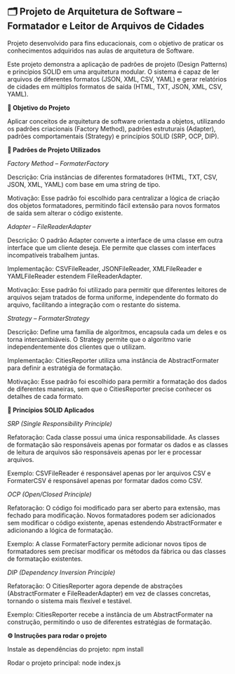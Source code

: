 ## 🗂️ Projeto de Arquitetura de Software – Formatador e Leitor de Arquivos de Cidades

Projeto desenvolvido para fins educacionais, com o objetivo de praticar os conhecimentos adquiridos nas aulas de arquitetura de Software.

Este projeto demonstra a aplicação de padrões de projeto (Design Patterns) e princípios SOLID em uma arquitetura modular.
O sistema é capaz de ler arquivos de diferentes formatos (JSON, XML, CSV, YAML) e gerar relatórios de cidades em múltiplos formatos de saída (HTML, TXT, JSON, XML, CSV, YAML).

**🎯 Objetivo do Projeto**

Aplicar conceitos de arquitetura de software orientada a objetos, utilizando os padrões criacionais (Factory Method), padrões estruturais (Adapter), padrões comportamentais (Strategy) e princípios SOLID (SRP, OCP, DIP).

**📑 Padrões de Projeto Utilizados**

*Factory Method – FormaterFactory*

Descrição: Cria instâncias de diferentes formatadores (HTML, TXT, CSV, JSON, XML, YAML) com base em uma string de tipo.

Motivação: Esse padrão foi escolhido para centralizar a lógica de criação dos objetos formatadores, permitindo fácil extensão para novos formatos de saída sem alterar o código existente.

*Adapter – FileReaderAdapter*

Descrição: O padrão Adapter converte a interface de uma classe em outra interface que um cliente deseja. Ele permite que classes com interfaces incompatíveis trabalhem juntas.

Implementação: CSVFileReader, JSONFileReader, XMLFileReader e YAMLFileReader estendem FileReaderAdapter.

Motivação: Esse padrão foi utilizado para permitir que diferentes leitores de arquivos sejam tratados de forma uniforme, independente do formato do arquivo, facilitando a integração com o restante do sistema.

*Strategy – FormaterStrategy*

Descrição: Define uma família de algoritmos, encapsula cada um deles e os torna intercambiáveis. O Strategy permite que o algoritmo varie independentemente dos clientes que o utilizam.

Implementação: CitiesReporter utiliza uma instância de AbstractFormater para definir a estratégia de formatação.

Motivação: Esse padrão foi escolhido para permitir a formatação dos dados de diferentes maneiras, sem que o CitiesReporter precise conhecer os detalhes de cada formato.

**🧱 Princípios SOLID Aplicados**

*SRP (Single Responsibility Principle)*

Refatoração: Cada classe possui uma única responsabilidade. As classes de formatação são responsáveis apenas por formatar os dados e as classes de leitura de arquivos são responsáveis apenas por ler e processar arquivos.

Exemplo: CSVFileReader é responsável apenas por ler arquivos CSV e FormaterCSV é responsável apenas por formatar dados como CSV.

*OCP (Open/Closed Principle)*

Refatoração: O código foi modificado para ser aberto para extensão, mas fechado para modificação. Novos formatadores podem ser adicionados sem modificar o código existente, apenas estendendo AbstractFormater e adicionando a lógica de formatação.

Exemplo: A classe FormaterFactory permite adicionar novos tipos de formatadores sem precisar modificar os métodos da fábrica ou das classes de formatação existentes.

*DIP (Dependency Inversion Principle)*

Refatoração: O CitiesReporter agora depende de abstrações (AbstractFormater e FileReaderAdapter) em vez de classes concretas, tornando o sistema mais flexível e testável.

Exemplo: CitiesReporter recebe a instância de um AbstractFormater na construção, permitindo o uso de diferentes estratégias de formatação.

**⚙️ Instruções para rodar o projeto**

Instale as dependências do projeto: npm install

Rodar o projeto principal: node index.js
